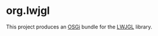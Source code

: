 org.lwjgl
===

This project produces an [OSGi](https://osgi.com) bundle for the
[LWJGL](https://lwjgl.org) library.

